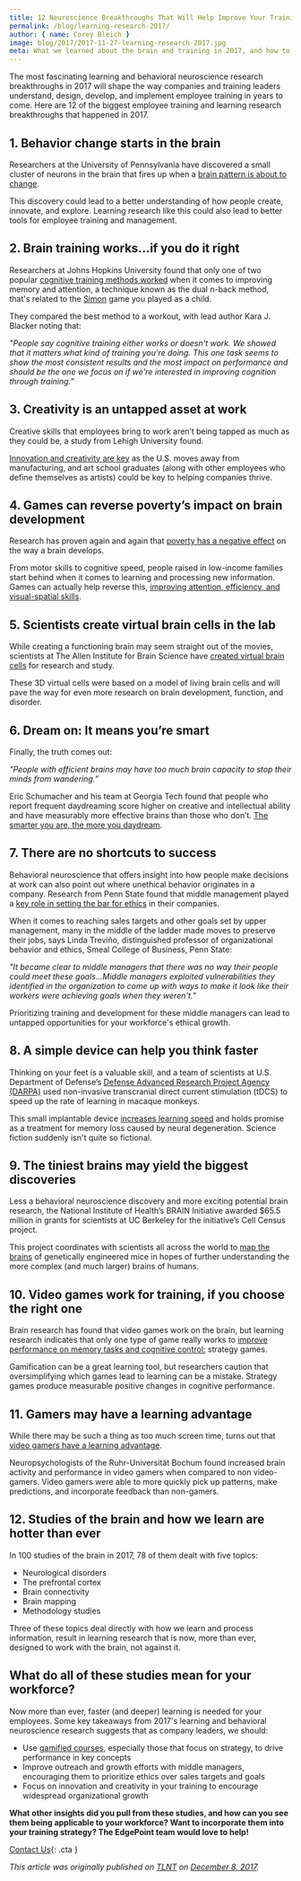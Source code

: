 ```yaml
---
title: 12 Neuroscience Breakthroughs That Will Help Improve Your Training
permalink: /blog/learning-research-2017/
author: { name: Corey Bleich }
image: blog/2017/2017-11-27-learning-research-2017.jpg
meta: What we learned about the brain and training in 2017, and how to apply it to your employee learning programs. 
---
```


The most fascinating learning and behavioral neuroscience research breakthroughs in 2017 will shape the way companies and training leaders understand, design, develop, and implement employee training in years to come. Here are 12 of the biggest employee training and learning research breakthroughs that happened in 2017.

## 1. Behavior change starts in the brain

Researchers at the University of Pennsylvania have discovered a small cluster of neurons in the brain that fires up when a [brain pattern is about to change](https://news.upenn.edu/news/researchers-discover-which-brain-region-motivates-behavior-change).

This discovery could lead to a better understanding of how people create, innovate, and explore. Learning research like this could also lead to better tools for employee training and management.

## 2. Brain training works…if you do it right

Researchers at Johns Hopkins University found that only one of two popular [cognitive training methods worked](http://releases.jhu.edu/2017/10/17/johns-hopkins-finds-training-exercise-that-boosts-brain-power/) when it comes to improving memory and attention, a technique known as the dual n-back method, that's related to the [Simon](https://en.wikipedia.org/wiki/Simon_(game)) game you played as a child.

They compared the best method to a workout, with lead author Kara J. Blacker noting that:

<cite>"People say cognitive training either works or doesn't work. We showed that it matters what kind of training you're doing. This one task seems to show the most consistent results and the most impact on performance and should be the one we focus on if we're interested in improving cognition through training.”</cite>

## 3. Creativity is an untapped asset at work

Creative skills that employees bring to work aren’t being tapped as much as they could be, a study from Lehigh University found.

[Innovation and creativity are key](https://www1.lehigh.edu/news/study-reveals-untapped-creativity-us-workforce) as the U.S. moves away from manufacturing, and art school graduates (along with other employees who define themselves as artists) could be key to helping companies thrive.

## 4. Games can reverse poverty’s impact on brain development

Research has proven again and again that [poverty has a negative effect](https://www.nature.com/articles/nn.3983) on the way a brain develops.

From motor skills to cognitive speed, people raised in low-income families start behind when it comes to learning and processing new information. Games can actually help reverse this, [improving attention, efficiency, and visual-spatial skills](https://www.sciencedaily.com/releases/2017/06/170622103824.htm).

## 5. Scientists create virtual brain cells in the lab

While creating a functioning brain may seem straight out of the movies, scientists at The Allen Institute for Brain Science have [created virtual brain cells](http://bgr.com/2017/10/26/brain-cell-computer-model-allen-institute-research/) for research and study.

These 3D virtual cells were based on a model of living brain cells and will pave the way for even more research on brain development, function, and disorder.

## 6. Dream on: It means you’re smart

Finally, the truth comes out:

<cite>"People with efficient brains may have too much brain capacity to stop their minds from wandering.”</cite>

Eric Schumacher and his team at Georgia Tech found that people who report frequent daydreaming score higher on creative and intellectual ability and have measurably more effective brains than those who don’t. [The smarter you are, the more you daydream](https://www.eurekalert.org/pub_releases/2017-10/giot-dig102417.php).

## 7. There are no shortcuts to success

Behavioral neuroscience that offers insight into how people make decisions at work can also point out where unethical behavior originates in a company. Research from Penn State found that middle management played a [key role in setting the bar for ethics](http://news.psu.edu/story/485920/2017/10/05/research/middle-managers-may-turn-unethical-behavior-face-unrealisticm) in their companies.

When it comes to reaching sales targets and other goals set by upper management, many in the middle of the ladder made moves to preserve their jobs, says Linda Treviño, distinguished professor of organizational behavior and ethics, Smeal College of Business, Penn State:

<cite>"It became clear to middle managers that there was no way their people could meet these goals…Middle managers exploited vulnerabilities they identified in the organization to come up with ways to make it look like their workers were achieving goals when they weren't."</cite>

Prioritizing training and development for these middle managers can lead to untapped opportunities for your workforce's ethical growth.

## 8. A simple device can help you think faster

Thinking on your feet is a valuable skill, and a team of scientists at U.S. Department of Defense’s [Defense Advanced Research Project Agency (DARPA)](https://www.darpa.mil/) used non-invasive transcranial direct current stimulation (tDCS) to speed up the rate of learning in macaque monkeys.

This small implantable device [increases learning speed](http://www.cell.com/current-biology/fulltext/S0960-9822(17)31185-5) and holds promise as a treatment for memory loss caused by neural degeneration. Science fiction suddenly isn't quite so fictional.

## 9. The tiniest brains may yield the biggest discoveries

Less a behavioral neuroscience discovery and more exciting potential brain research, the National Institute of Health’s BRAIN Initiative awarded $65.5 million in grants for scientists at UC Berkeley for the initiative’s Cell Census project.

This project coordinates with scientists all across the world to [map the brains](http://www.dailycal.org/2017/10/25/national-institutes-health-grants-65-5-million-uc-berkeley-brain-research/) of genetically engineered mice in hopes of further understanding the more complex (and much larger) brains of humans.

## 10. Video games work for training, if you choose the right one

Brain research has found that video games work on the brain, but learning research indicates that only one type of game really works to [improve performance on memory tasks and cognitive control:](https://www.ncbi.nlm.nih.gov/pubmed/28968249) strategy games.

Gamification can be a great learning tool, but researchers caution that oversimplifying which games lead to learning can be a mistake. Strategy games produce measurable positive changes in cognitive performance.

## 11. Gamers may have a learning advantage

While there may be such a thing as too much screen time, turns out that [video gamers have a learning advantage](http://news.rub.de/english/press-releases/2017-09-29-neuroscience-gamers-have-advantage-learning).

Neuropsychologists of the Ruhr-Universität Bochum found increased brain activity and performance in video gamers when compared to non video-gamers. Video gamers were able to more quickly pick up patterns, make predictions, and incorporate feedback than non-gamers.

## 12. Studies of the brain and how we learn are hotter than ever

In 100 studies of the brain in 2017, 78 of them dealt with five topics:

*  Neurological disorders
*  The prefrontal cortex
*  Brain connectivity
*  Brain mapping
*  Methodology studies

Three of these topics deal directly with how we learn and process information, result in learning research that is now, more than ever, designed to work with the brain, not against it.

## What do all of these studies mean for your workforce?

Now more than ever, faster (and deeper) learning is needed for your employees. Some key takeaways from 2017's learning and behavioral neuroscience research suggests that as company leaders, we should:

*  Use [gamified courses](/blog/gamification-in-elearning), especially those that focus on strategy, to drive performance in key concepts
*  Improve outreach and growth efforts with middle managers, encouraging them to prioritize ethics over sales targets and goals
*  Focus on innovation and creativity in your training to encourage widespread organizational growth

<strong>What other insights did you pull from these studies, and how can you see them being applicable to your workforce? Want to incorporate them into your training strategy? The EdgePoint team would love to help!</strong>

[Contact Us](/contact/ ){: .cta }

<em>This article was originally published on [TLNT](https://www.tlnt.com/) on [December 8, 2017](https://www.tlnt.com/neuroscience-breakthroughs-that-will-help-improve-training/).</em>
